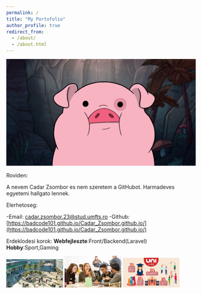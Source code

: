 ```yaml
---
permalink: /
title: "My Portofolio"
author_profile: true
redirect_from: 
  - /about/
  - /about.html
---
```

![Avatar](/images/waddles.webp)

Roviden:

A nevem Cadar Zsombor es nem szeretem a GitHubot.
Harmadeves egyetemi hallgato lennek.

Elerhetoseg:

-Email: [cadar.zsombor.23@stud.umfts.ro](cadar.zsombor.23.@stud.umfst.ro)
-Github: [https://badcode101.github.io/Cadar_Zsombor.github.io/](https://badcode101.github.io/Cadar_Zsombor.github.io/)

Erdeklodesi korok:
**Webfejleszte**:Front/Backend(Laravel)
**Hobby**:Sport,Gaming

<img src="/images/egyetemlife/img1.jpeg" width="30%">

<img src="/images/egyetemlife/img2.jpeg" width="30%">

<img src="/images/egyetemlife/img3.png" width="30%">
